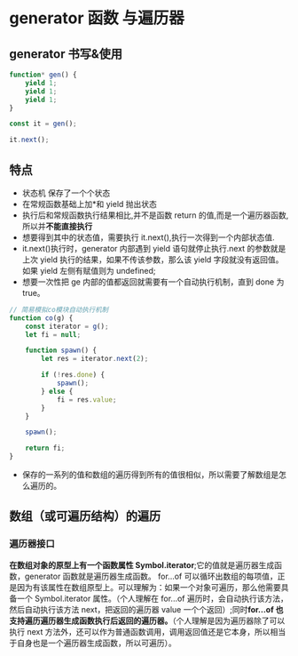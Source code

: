 # generator 函数 与遍历器

## generator 书写&使用

```js
function* gen() {
    yield 1;
    yield 1;
    yield 1;
}

const it = gen();

it.next();
```

## 特点

-   状态机 保存了一个个状态
-   在常规函数基础上加\*和 yield 抛出状态
-   执行后和常规函数执行结果相比,并不是函数 return 的值,而是一个遍历器函数,所以并**不能直接执行**
-   想要得到其中的状态值，需要执行 it.next(),执行一次得到一个内部状态值.
-   it.next()执行时，generator 内部遇到 yield 语句就停止执行.next 的参数就是上次 yield 执行的结果，如果不传该参数，那么该 yield 字段就没有返回值。如果 yield 左侧有赋值则为 undefined;
-   想要一次性把 ge 内部的值都返回就需要有一个自动执行机制，直到 done 为 true。

```js
// 简易模拟co模块自动执行机制
function co(g) {
    const iterator = g();
    let fi = null;

    function spawn() {
        let res = iterator.next(2);

        if (!res.done) {
            spawn();
        } else {
            fi = res.value;
        }
    }

    spawn();

    return fi;
}
```

-   保存的一系列的值和数组的遍历得到所有的值很相似，所以需要了解数组是怎么遍历的。

## 数组（或可遍历结构）的遍历

### 遍历器接口

**在数组对象的原型上有一个函数属性 Symbol.iterator**;它的值就是遍历器生成函数，generator 函数就是遍历器生成函数。
for...of 可以循环出数组的每项值，正是因为有该属性在数组原型上。可以理解为：如果一个对象可遍历，那么他需要具备一个 Symbol.iterator 属性。（个人理解在 for...of 遍历时，会自动执行该方法，然后自动执行该方法 next，把返回的遍历器 value 一个个返回）;同时**for...of 也支持遍历遍历器生成函数执行后返回的遍历器。**（个人理解是因为遍历器除了可以执行 next 方法外，还可以作为普通函数调用，调用返回值还是它本身，所以相当于自身也是一个遍历器生成函数，所以可遍历）。
